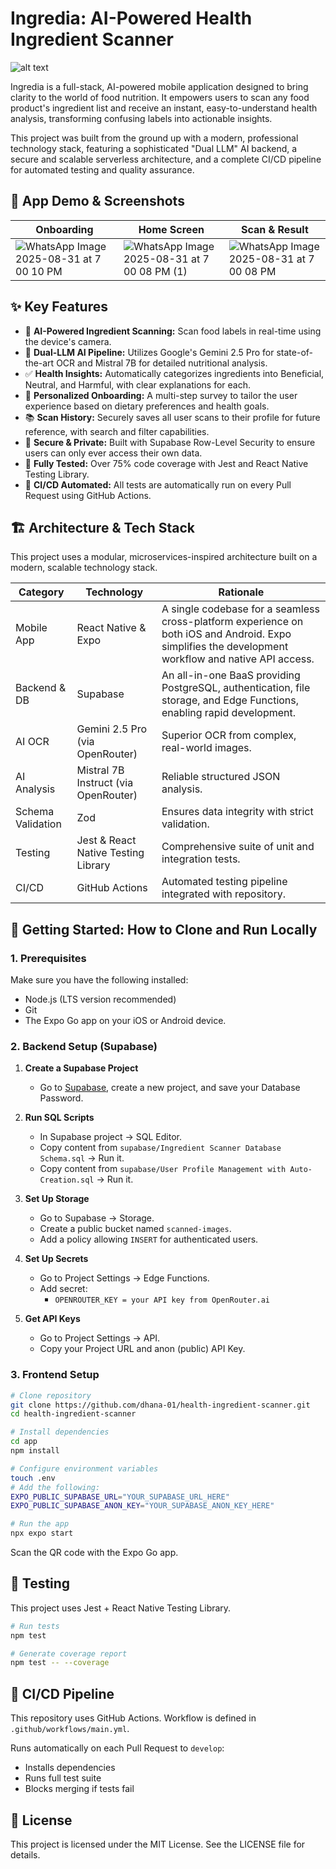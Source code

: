 # Ingredia: AI-Powered Health Ingredient Scanner
![alt text](https://github.com/dhana-01/health-ingredient-scanner/actions/workflows/main.yml/badge.svg)

Ingredia is a full-stack, AI-powered mobile application designed to bring clarity to the world of food nutrition. It empowers users to scan any food product's ingredient list and receive an instant, easy-to-understand health analysis, transforming confusing labels into actionable insights.

This project was built from the ground up with a modern, professional technology stack, featuring a sophisticated "Dual LLM" AI backend, a secure and scalable serverless architecture, and a complete CI/CD pipeline for automated testing and quality assurance.

## 📸 App Demo & Screenshots

| Onboarding | Home Screen | Scan & Result |
|------------|-------------|---------------|
| ![WhatsApp Image 2025-08-31 at 7 00 10 PM](https://github.com/user-attachments/assets/ea16f80a-0b22-4fc2-9e19-fd99a3466a53)| ![WhatsApp Image 2025-08-31 at 7 00 08 PM (1)](https://github.com/user-attachments/assets/b2795960-34e1-4105-88dc-1fa0708be2ff)| ![WhatsApp Image 2025-08-31 at 7 00 08 PM](https://github.com/user-attachments/assets/62bab0bc-c3e1-4d8d-a6c5-afdb42d549e4)|

## ✨ Key Features
- 📸 **AI-Powered Ingredient Scanning:** Scan food labels in real-time using the device's camera.  
- 🧠 **Dual-LLM AI Pipeline:** Utilizes Google's Gemini 2.5 Pro for state-of-the-art OCR and Mistral 7B for detailed nutritional analysis.  
- ✅ **Health Insights:** Automatically categorizes ingredients into Beneficial, Neutral, and Harmful, with clear explanations for each.  
- 🎯 **Personalized Onboarding:** A multi-step survey to tailor the user experience based on dietary preferences and health goals.  
- 📚 **Scan History:** Securely saves all user scans to their profile for future reference, with search and filter capabilities.  
- 🔐 **Secure & Private:** Built with Supabase Row-Level Security to ensure users can only ever access their own data.  
- 🧪 **Fully Tested:** Over 75% code coverage with Jest and React Native Testing Library.  
- 🤖 **CI/CD Automated:** All tests are automatically run on every Pull Request using GitHub Actions.  

## 🏗️ Architecture & Tech Stack
This project uses a modular, microservices-inspired architecture built on a modern, scalable technology stack.

| Category        | Technology                      | Rationale |
|-----------------|--------------------------------|-----------|
| Mobile App      | React Native & Expo            | A single codebase for a seamless cross-platform experience on both iOS and Android. Expo simplifies the development workflow and native API access. |
| Backend & DB    | Supabase                       | An all-in-one BaaS providing PostgreSQL, authentication, file storage, and Edge Functions, enabling rapid development. |
| AI OCR          | Gemini 2.5 Pro (via OpenRouter)| Superior OCR from complex, real-world images. |
| AI Analysis     | Mistral 7B Instruct (via OpenRouter) | Reliable structured JSON analysis. |
| Schema Validation | Zod                          | Ensures data integrity with strict validation. |
| Testing         | Jest & React Native Testing Library | Comprehensive suite of unit and integration tests. |
| CI/CD           | GitHub Actions                 | Automated testing pipeline integrated with repository. |

## 🚀 Getting Started: How to Clone and Run Locally

### 1. Prerequisites
Make sure you have the following installed:
- Node.js (LTS version recommended)
- Git
- The Expo Go app on your iOS or Android device.

### 2. Backend Setup (Supabase)
1. **Create a Supabase Project**  
   - Go to [Supabase](https://supabase.com), create a new project, and save your Database Password.

2. **Run SQL Scripts**  
   - In Supabase project → SQL Editor.  
   - Copy content from `supabase/Ingredient Scanner Database Schema.sql` → Run it.  
   - Copy content from `supabase/User Profile Management with Auto-Creation.sql` → Run it.  

3. **Set Up Storage**  
   - Go to Supabase → Storage.  
   - Create a public bucket named `scanned-images`.  
   - Add a policy allowing `INSERT` for authenticated users.  

4. **Set Up Secrets**  
   - Go to Project Settings → Edge Functions.  
   - Add secret:  
     - `OPENROUTER_KEY = your API key from OpenRouter.ai`  

5. **Get API Keys**  
   - Go to Project Settings → API.  
   - Copy your Project URL and anon (public) API Key.  

### 3. Frontend Setup
```bash
# Clone repository
git clone https://github.com/dhana-01/health-ingredient-scanner.git
cd health-ingredient-scanner

# Install dependencies
cd app
npm install

# Configure environment variables
touch .env
# Add the following:
EXPO_PUBLIC_SUPABASE_URL="YOUR_SUPABASE_URL_HERE"
EXPO_PUBLIC_SUPABASE_ANON_KEY="YOUR_SUPABASE_ANON_KEY_HERE"

# Run the app
npx expo start
```
Scan the QR code with the Expo Go app.  

## 🧪 Testing
This project uses Jest + React Native Testing Library.

```bash
# Run tests
npm test

# Generate coverage report
npm test -- --coverage
```

## 🤖 CI/CD Pipeline
This repository uses GitHub Actions. Workflow is defined in `.github/workflows/main.yml`.  

Runs automatically on each Pull Request to `develop`:  
- Installs dependencies  
- Runs full test suite  
- Blocks merging if tests fail  

## 📜 License
This project is licensed under the MIT License. See the LICENSE file for details.
